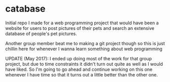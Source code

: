 # catabase

Initial repo I made for a web programming project that would have been a website for users to post pictures of their pets and search an extensive database of people's pet pictures.

Another group member beat me to making a git project though so this is just chillin here for whenever I wanna learn something about web programming

UPDATE (May 2017):
  I ended up doing most of the work for that group project, but due to time constraints it didn't turn out quite as well as I would have 
  liked. So I'm going to go ahead and continue working on this one whenever I have time so that it turns out a little better than the 
  other one.
